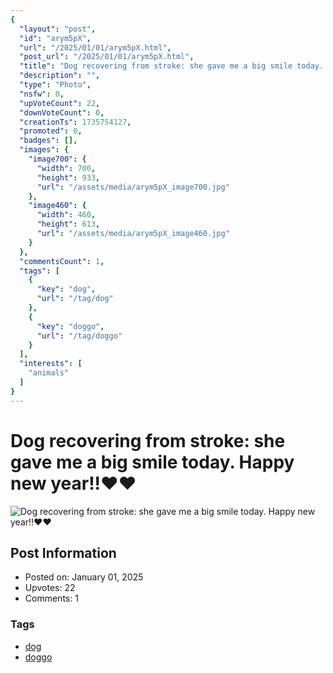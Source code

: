 ```yaml
---
{
  "layout": "post",
  "id": "arym5pX",
  "url": "/2025/01/01/arym5pX.html",
  "post_url": "/2025/01/01/arym5pX.html",
  "title": "Dog recovering from stroke: she gave me a big smile today. Happy new year!!❤️❤️",
  "description": "",
  "type": "Photo",
  "nsfw": 0,
  "upVoteCount": 22,
  "downVoteCount": 0,
  "creationTs": 1735754127,
  "promoted": 0,
  "badges": [],
  "images": {
    "image700": {
      "width": 700,
      "height": 933,
      "url": "/assets/media/arym5pX_image700.jpg"
    },
    "image460": {
      "width": 460,
      "height": 613,
      "url": "/assets/media/arym5pX_image460.jpg"
    }
  },
  "commentsCount": 1,
  "tags": [
    {
      "key": "dog",
      "url": "/tag/dog"
    },
    {
      "key": "doggo",
      "url": "/tag/doggo"
    }
  ],
  "interests": [
    "animals"
  ]
}
---
```


# Dog recovering from stroke: she gave me a big smile today. Happy new year!!❤️❤️

![Dog recovering from stroke: she gave me a big smile today. Happy new year!!❤️❤️](/assets/media/arym5pX_image700.jpg)

## Post Information

- Posted on: January 01, 2025
- Upvotes: 22
- Comments: 1

### Tags

- [dog](/tag/dog)
- [doggo](/tag/doggo)
